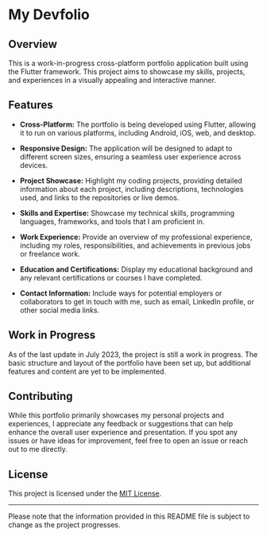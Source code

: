 # My Devfolio

## Overview

This is a work-in-progress cross-platform portfolio application built using the Flutter framework. This project aims to showcase my skills, projects, and experiences in a visually appealing and interactive manner.

## Features

- **Cross-Platform:** The portfolio is being developed using Flutter, allowing it to run on various platforms, including Android, iOS, web, and desktop.

- **Responsive Design:** The application will be designed to adapt to different screen sizes, ensuring a seamless user experience across devices.

- **Project Showcase:** Highlight my coding projects, providing detailed information about each project, including descriptions, technologies used, and links to the repositories or live demos.

- **Skills and Expertise:** Showcase my technical skills, programming languages, frameworks, and tools that I am proficient in.

- **Work Experience:** Provide an overview of my professional experience, including my roles, responsibilities, and achievements in previous jobs or freelance work.

- **Education and Certifications:** Display my educational background and any relevant certifications or courses I have completed.

- **Contact Information:** Include ways for potential employers or collaborators to get in touch with me, such as email, LinkedIn profile, or other social media links.

## Work in Progress

As of the last update in July 2023, the project is still a work in progress. The basic structure and layout of the portfolio have been set up, but additional features and content are yet to be implemented.

## Contributing

While this portfolio primarily showcases my personal projects and experiences, I appreciate any feedback or suggestions that can help enhance the overall user experience and presentation. If you spot any issues or have ideas for improvement, feel free to open an issue or reach out to me directly.


## License

This project is licensed under the [MIT License](LICENSE.md).



---

Please note that the information provided in this README file is subject to change as the project progresses.

